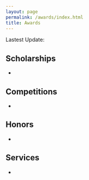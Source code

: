 ```yaml
---
layout: page
permalink: /awards/index.html
title: Awards
---
```


Lastest Update: 

## Scholarships

- 
## Competitions

- 

## Honors

- 
## Services

- 
